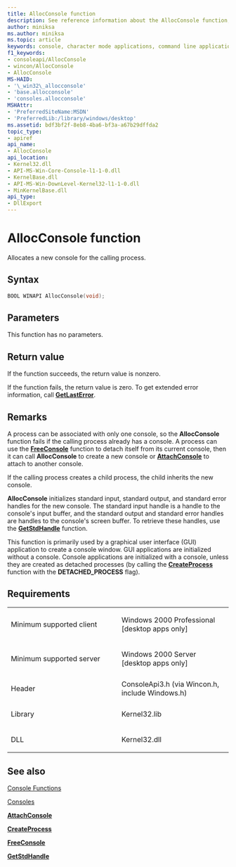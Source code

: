 ```yaml
---
title: AllocConsole function
description: See reference information about the AllocConsole function, which allocates a new console for the calling process.
author: miniksa
ms.author: miniksa
ms.topic: article
keywords: console, character mode applications, command line applications, terminal applications, console api
f1_keywords: 
- consoleapi/AllocConsole
- wincon/AllocConsole
- AllocConsole
MS-HAID:
- '\_win32\_allocconsole'
- 'base.allocconsole'
- 'consoles.allocconsole'
MSHAttr:
- 'PreferredSiteName:MSDN'
- 'PreferredLib:/library/windows/desktop'
ms.assetid: bdf3bf2f-8eb8-4ba6-bf3a-a67b29dffda2
topic_type:
- apiref
api_name:
- AllocConsole
api_location:
- Kernel32.dll
- API-MS-Win-Core-Console-l1-1-0.dll
- KernelBase.dll
- API-MS-Win-DownLevel-Kernel32-l1-1-0.dll
- MinKernelBase.dll
api_type:
- DllExport
---
```


# AllocConsole function


Allocates a new console for the calling process.

Syntax
------

```C
BOOL WINAPI AllocConsole(void);
```

Parameters
----------

This function has no parameters.

Return value
------------

If the function succeeds, the return value is nonzero.

If the function fails, the return value is zero. To get extended error information, call [**GetLastError**](https://msdn.microsoft.com/library/windows/desktop/ms679360).

Remarks
-------

A process can be associated with only one console, so the **AllocConsole** function fails if the calling process already has a console. A process can use the [**FreeConsole**](freeconsole.md) function to detach itself from its current console, then it can call **AllocConsole** to create a new console or [**AttachConsole**](attachconsole.md) to attach to another console.

If the calling process creates a child process, the child inherits the new console.

**AllocConsole** initializes standard input, standard output, and standard error handles for the new console. The standard input handle is a handle to the console's input buffer, and the standard output and standard error handles are handles to the console's screen buffer. To retrieve these handles, use the [**GetStdHandle**](getstdhandle.md) function.

This function is primarily used by a graphical user interface (GUI) application to create a console window. GUI applications are initialized without a console. Console applications are initialized with a console, unless they are created as detached processes (by calling the [**CreateProcess**](https://msdn.microsoft.com/library/windows/desktop/ms682425) function with the **DETACHED\_PROCESS** flag).

Requirements
------------

<table>
<colgroup>
<col width="50%" />
<col width="50%" />
</colgroup>
<tbody>
<tr class="odd">
<td><p>Minimum supported client</p></td>
<td><p>Windows 2000 Professional [desktop apps only]</p></td>
</tr>
<tr class="even">
<td><p>Minimum supported server</p></td>
<td><p>Windows 2000 Server [desktop apps only]</p></td>
</tr>
<tr class="odd">
<td><p>Header</p></td>
<td>ConsoleApi3.h (via Wincon.h, include Windows.h)</td>
</tr>
<tr class="even">
<td><p>Library</p></td>
<td>Kernel32.lib</td>
</tr>
<tr class="odd">
<td><p>DLL</p></td>
<td>Kernel32.dll</td>
</tr>
<tr class="even">
</tr>
<tr class="odd">
</tr>
<tr class="even">
</tr>
</tbody>
</table>

## <span id="see_also"></span>See also


[Console Functions](console-functions.md)

[Consoles](consoles.md)

[**AttachConsole**](attachconsole.md)

[**CreateProcess**](https://msdn.microsoft.com/library/windows/desktop/ms682425)

[**FreeConsole**](freeconsole.md)

[**GetStdHandle**](getstdhandle.md)

